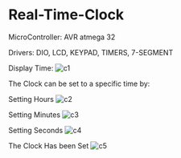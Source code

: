 # Real-Time-Clock
MicroController: AVR atmega 32 

Drivers: DIO, LCD, KEYPAD, TIMERS, 7-SEGMENT

Display Time: 
![c1](https://user-images.githubusercontent.com/120275931/222929989-593e88fc-e255-4c40-a3cb-34cea8335f66.png)

The Clock can be set to a specific time by:

Setting Hours
![c2](https://user-images.githubusercontent.com/120275931/222929991-d125614a-ab91-4f41-94a3-370218b6f8e2.png)

Setting Minutes 
![c3](https://user-images.githubusercontent.com/120275931/222929992-ad7fa812-00cf-419b-a4b0-cde3ed3149a0.png)

Setting Seconds
![c4](https://user-images.githubusercontent.com/120275931/222929993-c66a3dc4-5c56-4e5c-a708-775c8ea677e3.png)

The Clock Has been Set
![c5](https://user-images.githubusercontent.com/120275931/222929996-f52307cb-b852-4052-bdb8-9cf175a06c97.png)
